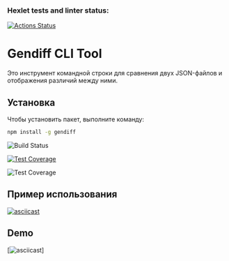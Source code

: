 ### Hexlet tests and linter status:
[![Actions Status](https://github.com/Egorpuzik/frontend-project-46/actions/workflows/hexlet-check.yml/badge.svg)](https://github.com/Egorpuzik/frontend-project-46/actions)
# Gendiff CLI Tool

Это инструмент командной строки для сравнения двух JSON-файлов и отображения различий между ними.

## Установка

Чтобы установить пакет, выполните команду:

```bash
npm install -g gendiff
```
![Build Status](https://github.com/<username>/<repo>/actions/workflows/<workflow_file>.yml/badge.svg)

[![Test Coverage](https://api.codeclimate.com/v1/badges/<badge_id>/test_coverage)](https://codeclimate.com/github/<username>/<repo>/test_coverage)

![Test Coverage](https://api.codeclimate.com/v1/badges/<badge_id>/test_coverage)

## Пример использования

[![asciicast](https://asciinema.org/a/1234567890.svg)](https://asciinema.org/a/1234567890)

## Demo

[![asciicast](https://asciinema.org/a/7lTYbRS0QJI2To6f8dGv88uEa)]